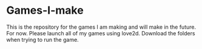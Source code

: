 # Games-I-make

This is the repository for the games I am making and will make in the future. For now. Please launch all of my games using love2d. Download the folders when trying to run the game.
